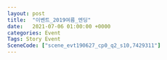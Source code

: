 ```yaml
---
layout: post
title:  "이벤트_2019여름_엔딩"
date:   2021-07-06 01:00:00 +0000
categories: Event
Tags: Story Event
SceneCode: ["scene_evt190627_cp0_q2_s10,7429311"]
---
```

